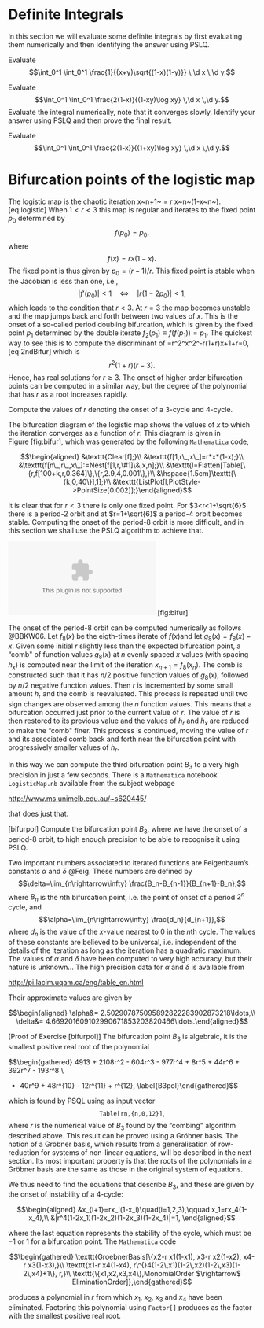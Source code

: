 Definite Integrals
==================

In this section we will evaluate some definite integrals by first
evaluating them numerically and then identifying the answer using PSLQ.

Evaluate
$$\int_0^1 \int_0^1 \frac{1}{(x+y)\sqrt{(1-x)(1-y)}} \,\d x \,\d y.$$

Evaluate
$$\int_0^1 \int_0^1 \frac{2(1-x)}{(1-xy)\log xy} \,\d x \,\d y.$$
Evaluate the integral numerically, note that it converges slowly.
Identify your answer using PSLQ and then prove the final result.

Evaluate
$$\int_0^1 \int_0^1 \frac{2(1-x)}{(1+xy)\log xy} \,\d x \,\d y.$$

Bifurcation points of the logistic map
======================================

The logistic map is the chaotic iteration x~n+1~ = r x~n~(1-x~n~).
[eq:logistic] When $1<r<3$ this map is regular and iterates to the fixed
point $p_0$ determined by $$f(p_0)=p_0,$$ where $$f(x)=rx(1-x).$$ The
fixed point is thus given by $p_0=(r-1)/r$. This fixed point is stable
when the Jacobian is less than one, i.e.,
$$\left| f'(p_0)\right| <1 \quad \Leftrightarrow\quad \left| r(1-2p_0) \right| <1,$$
which leads to the condition that $r<3$. At $r=3$ the map becomes
unstable and the map jumps back and forth between two values of $x$.
This is the onset of a so-called period doubling bifurcation, which is
given by the fixed point $p_1$ determined by the double iterate
$f_2(p_1) \equiv f(f(p_1))=p_1$. The quickest way to see this is to
compute the discriminant of =r^2^x^2^-r(1+r)x+1+r=0, [eq:2ndBifur] which
is $$r^2(1+r)(r-3).$$ Hence, has real solutions for $r\geq 3$. The onset
of higher order bifurcation points can be computed in a similar way, but
the degree of the polynomial that has $r$ as a root increases rapidly.

Compute the values of $r$ denoting the onset of a 3-cycle and 4-cycle.

The bifurcation diagram of the logistic map shows the values of $x$ to
which the iteration converges as a function of $r$. This diagram is
given in Figure [fig:bifur], which was generated by the following
`Mathematica` code,

$$\begin{aligned}
&\texttt{Clear[f];}\\
&\texttt{f[1,r\_,x\_]=r*x*(1-x);}\\
&\texttt{f[n\_,r\_,x\_]:=Nest[f[1,r,\#1]\&,x,n];}\\
&\texttt{l=Flatten[Table[\{r,f[100+k,r,0.364]\},\{r,2.9,4,0.001\},}\\
&\hspace{1.5cm}\texttt{\{k,0,40\}],1];}\\
&\texttt{ListPlot[l,PlotStyle->PointSize[0.002]];}\end{aligned}$$

It is clear that for $r<3$ there is only one fixed point. For
$3<r<1+\sqrt{6}$ there is a period-2 orbit and at $r=1+\sqrt{6}$ a
period-4 orbit becomes stable. Computing the onset of the period-8 orbit
is more difficult, and in this section we shall use the PSLQ algorithm
to achieve that.

![Bifurcation diagram of the logistic map](Bifurcation.eps "fig:")
[fig:bifur]

The onset of the period-8 orbit can be computed numerically as follows
@BBKW06. Let $f_8(x)$ be the eigth-times iterate of $f(x)$and let
$g_8(x)=f_8(x)-x$. Given some initial $r$ slightly less than the
expected bifurcation point, a “comb" of function values $g_8(x)$ at $n$
evenly spaced $x$ values (with spacing $h_x$) is computed near the limit
of the iteration $x_{n+1}=f_8(x_n)$. The comb is constructed such that
it has $n/2$ positive function values of $g_8(x)$, followed by $n/2$
negative function values. Then $r$ is incremented by some small amount
$h_r$ and the comb is reevaluated. This process is repeated until two
sign changes are observed among the $n$ function values. This means that
a bifurcation occurred just prior to the current value of $r$. The value
of $r$ is then restored to its previous value and the values of $h_r$
and $h_x$ are reduced to make the “comb" finer. This process is
continued, moving the value of $r$ and its associated comb back and
forth near the bifurcation point with progressively smaller values of
$h_r$.

In this way we can compute the third bifurcation point $B_3$ to a very
high precision in just a few seconds. There is a `Mathematica` notebook
`LogisticMap.nb` available from the subject webpage

<http://www.ms.unimelb.edu.au/~s620445/>

that does just that.

[bifurpol] Compute the bifurcation point $B_3$, where we have the onset
of a period-8 orbit, to high enough precision to be able to recognise it
using PSLQ.

Two important numbers associated to iterated functions are Feigenbaum’s
constants $\alpha$ and $\delta$ @Feig. These numbers are defined by
$$\delta=\lim_{n\rightarrow\infty} \frac{B_n-B_{n-1}}{B_{n+1}-B_n},$$
where $B_n$ is the $n$th bifurcation point, i.e. the point of onset of a
period $2^n$ cycle, and
$$\alpha=\lim_{n\rightarrow\infty} \frac{d_n}{d_{n+1}},$$ where $d_n$ is
the value of the $x$-value nearest to 0 in the $n$th cycle. The values
of these constants are believed to be universal, i.e. independent of the
details of the iteration as long as the iteration has a quadratic
maximum. The values of $\alpha$ and $\delta$ have been computed to very
high accuracy, but their nature is unknown... The high precision data
for $\alpha$ and $\delta$ is available from

<http://pi.lacim.uqam.ca/eng/table_en.html>

Their approximate values are given by

$$\begin{aligned}
\alpha&= 2.502907875095892822283902873218\ldots,\\
\delta&= 4.669201609102990671853203820466\ldots.\end{aligned}$$

[Proof of Exercise [bifurpol]] The bifurcation point $B_3$ is algebraic,
it is the smallest positive real root of the polynomial

$$\begin{gathered}
4913 + 2108r^2 - 604r^3 - 977r^4 + 8r^5 + 44r^6 + 392r^7 - 193r^8 \\
- 40r^9 + 48r^{10} - 12r^{11} + r^{12},
\label{B3pol}\end{gathered}$$

which is found by PSQL using as input vector
$$\texttt{Table[r\^{}n,\{n,0,12\}]},$$ where $r$ is the numerical value
of $B_3$ found by the “combing" algorithm described above. This result
can be proved using a Gröbner basis. The notion of a Gröbner basis,
which results from a generalisation of row-reduction for systems of
non-linear equations, will be described in the next section. Its most
important property is that the roots of the polynomials in a Gröbner
basis are the same as those in the original system of equations.

We thus need to find the equations that describe $B_3$, and these are
given by the onset of instability of a 4-cycle:

$$\begin{aligned}
&x_{i+1}=rx_i(1-x_i)\quad(i=1,2,3),\qquad x_1=rx_4(1-x_4),\\
&|r^4(1-2x_1)(1-2x_2)(1-2x_3)(1-2x_4)|=1, \end{aligned}$$

where the last equation represents the stability of the cycle, which
must be $-1$ or $1$ for a bifurcation point. The `Mathematica` code

$$\begin{gathered}
\texttt{GroebnerBasis[\{x2-r x1(1-x1), x3-r x2(1-x2), x4-r x3(1-x3),}\\
\texttt{x1-r x4(1-x4), r\^{}4(1-2\,x1)(1-2\,x2)(1-2\,x3)(1-2\,x4)+1\}, r,}\\
\texttt{\{x1,x2,x3,x4\},MonomialOrder $\rightarrow$  EliminationOrder]},\end{gathered}$$

produces a polynomial in $r$ from which $x_1$, $x_2$, $x_3$ and $x_4$
have been eliminated. Factoring this polynomial using `Factor[]`
produces as the factor with the smallest positive real root.
